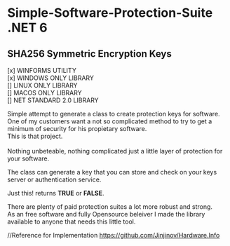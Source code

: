 # Simple-Software-Protection-Suite .NET 6

## SHA256 Symmetric Encryption Keys

[x] WINFORMS UTILITY     
[x] WINDOWS ONLY LIBRARY     
[] LINUX ONLY LIBRARY     
[] MACOS ONLY LIBRARY      
[] NET STANDARD 2.0 LIBRARY     

Simple attempt to generate a class to create protection keys for software.   
One of my customers want a not so complicated method to try to get a minimum of security for his propietary software.  
This is that project.</br>  
Nothing unbeteable, nothing complicated just a little layer of protection for your software.  

The class can generate a key that you can store and check on your keys server or authentication service.  

Just this! returns **TRUE** or **FALSE**.  
 
There are plenty of paid protection suites a lot more robust and strong.  
As an free software and fully Opensource beleiver I made the library available to anyone that needs this little tool.


//Reference for Implementation https://github.com/Jinjinov/Hardware.Info
